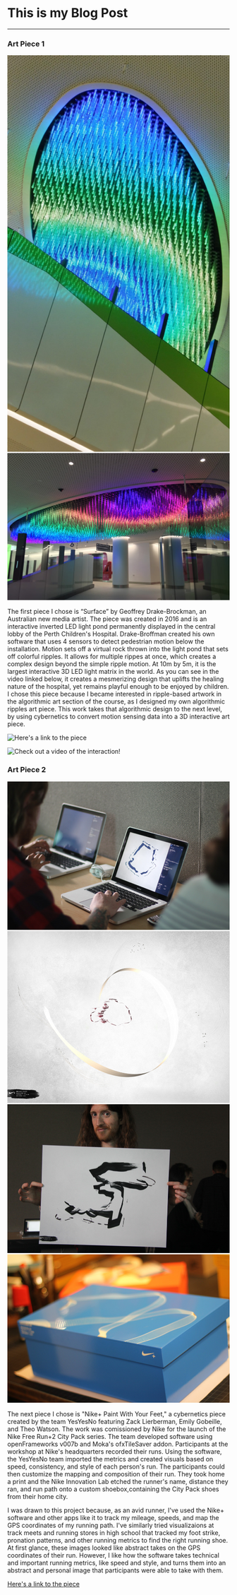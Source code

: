 # This is my Blog Post
------

### Art Piece 1
![Surface](images/Surface1.png?raw=true "Surface")
![Surface](images/Surface2.png?raw=true "Surface")

The first piece I chose is “Surface” by Geoffrey Drake-Brockman, an Australian new media artist. The piece was created in 2016 and is an interactive inverted LED light pond permanently displayed in the central lobby of the Perth Children's Hospital. Drake-Broffman created his own software that uses 4 sensors to detect pedestrian motion below the installation. Motion sets off a virtual rock thrown into the light pond that sets off colorful ripples. It allows for multiple rippes at once, which creates a complex design beyond the simple ripple motion. At 10m by 5m, it is the largest interactive 3D LED light matrix in the world. As you can see in the video linked below, it creates a mesmerizing design that uplifts the healing nature of the hospital, yet remains playful enough to be enjoyed by children. I chose this piece because I became interested in ripple-based artwork in the algorithmic art section of the course, as I designed my own algorithmic ripples art piece. This work takes that algorithmic design to the next level, by using cybernetics to convert motion sensing data into a 3D interactive art piece.

![Here's a link to the piece](http://www.codaworx.com/project/surface-perth-childrens-hospital)

![Check out a video of the interaction!](http://www.youtube.com/watch?time_continue=6&v=hJW_Fi-r68Q)



### Art Piece 2

![Nike+ Paint With Your Feet](images/Nike1.png?raw=true "Nike+ Paint With Your Feet")
![Nike+ Paint With Your Feet](images/Nike2.png?raw=true "Nike+ Paint With Your Feet")
![Nike+ Paint With Your Feet](images/Nike3.png?raw=true "Nike+ Paint With Your Feet")
![Nike+ Paint With Your Feet](images/Nike4.png?raw=true "Nike+ Paint With Your Feet")

The next piece I chose is "Nike+ Paint With Your Feet," a cybernetics piece created by the team YesYesNo featuring Zack Lierberman, Emily Gobeille, and Theo Watson. The work was comissioned by Nike for the launch of the Nike Free Run+2 City Pack series. The team developed software using openFrameworks v007b and Moka's ofxTileSaver addon. Participants at the workshop at Nike's headquarters recorded their runs. Using the software, the YesYesNo team imported the metrics and created visuals based on speed, consistency, and style of each person's run. The participants could then customize the mapping and composition of their run. They took home a print and the Nike Innovation Lab etched the runner's name, distance they ran, and run path onto a custom shoebox,containing the City Pack shoes from their home city.

I was drawn to this project because, as an avid runner, I've used the Nike+ software and other apps like it to track my mileage, speeds, and map the GPS coordinates of my running path. I've similarly tried visualizaions at track meets and running stores in high school that tracked my foot strike, pronation patterns, and other running metrics to find the right running shoe. At first glance, these images looked like abstract takes on the GPS coordinates of their run. However, I like how the software takes technical and important running metrics, like speed and style, and turns them into an abstract and personal image that participants were able to take with them.

[Here's a link to the piece](http://thesystemis.com/projects/nike-paint-with-your-feet/)
